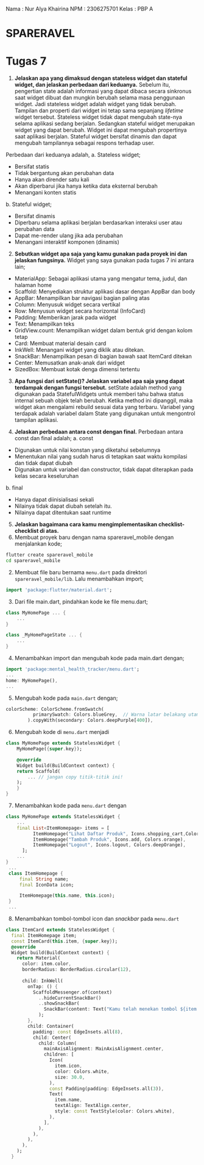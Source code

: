 Nama : Nur Alya Khairina
NPM : 2306275701
Kelas : PBP A

# SPARERAVEL
# Tugas 7
1. **Jelaskan apa yang dimaksud dengan stateless widget dan stateful widget, dan jelaskan perbedaan dari keduanya.**
Sebelum itu, pengertian state adalah informasi yang dapat dibaca secara sinkronus saat widget dibuat dan mungkin berubah selama masa penggunaan widget. Jadi stateless widget adalah widget yang tidak berubah. Tampilan dan properti dari widget ini tetap sama sepanjang *lifetime* widget tersebut. Stateless widget tidak dapat mengubah state-nya selama aplikasi sedang berjalan. Sedangkan stateful widget merupakan widget yang dapat berubah. Widget ini dapat mengubah propertinya saat aplikasi berjalan. Stateful widget bersifat dinamis dan dapat mengubah tampilannya sebagai respons terhadap user. 

Perbedaan dari keduanya adalah, 
a. Stateless widget;
- Bersifat statis 
- Tidak bergantung akan perubahan data
- Hanya akan dirender satu kali
- Akan diperbarui jika hanya ketika data eksternal berubah
- Menangani konten statis

b. Stateful widget;
- Bersifat dinamis
- Diperbaru selama aplikasi berjalan berdasarkan interaksi user atau perubahan data
- Dapat me-render ulang jika ada perubahan 
- Menangani interaktif komponen (dinamis)

2. **Sebutkan widget apa saja yang kamu gunakan pada proyek ini dan jelaskan fungsinya.**
Widget yang saya gunakan pada tugas 7 ini antara lain;
- MaterialApp: Sebagai aplikasi utama yang mengatur tema, judul, dan halaman home
- Scaffold: Menyediakan struktur aplikasi dasar dengan AppBar dan body
- AppBar: Menampilkan bar navigasi bagian paling atas
- Column: Menyusuk widget secara vertikal
- Row: Menyusun widget secara horizontal (InfoCard)
- Padding: Memberikan jarak pada widget
- Text: Menampilkan teks
- GridView.count: Menampilkan widget dalam bentuk grid dengan kolom tetap
- Card: Membuat material desain card 
- InkWell: Menangani widget yang diklik atau ditekan.
- SnackBar: Menampilkan pesan di bagian bawah saat ItemCard ditekan 
- Center: Memusatkan anak-anak dari widget
- SizedBox: Membuat kotak denga dimensi tertentu

3. **Apa fungsi dari setState()? Jelaskan variabel apa saja yang dapat terdampak dengan fungsi tersebut.**
setState adalah method yang digunakan pada StatefulWidgets untuk memberi tahu bahwa status internal sebuah objek telah berubah. Ketika method ini dipanggil, maka widget akan mengalami rebuild sesuai data yang terbaru. Variabel yang terdapak adalah variabel dalam State yang digunakan untuk mengontrol tampilan aplikasi. 


4. **Jelaskan perbedaan antara const dengan final.**
Perbedaan antara const dan final adalah;
a. const
- Digunakan untuk nilai konstan yang diketahui sebelumnya
- Menentukan nilai yang sudah harus di tetapkan saat waktu kompilasi dan tidak dapat diubah
- Digunakan untuk variabel dan constructor, tidak dapat diterapkan pada kelas secara keseluruhan

b. final
- Hanya dapat diinisialisasi sekali
- Nilainya tidak dapat diubah setelah itu. 
- Nilainya dapat ditentukan saat runtime


5. **Jelaskan bagaimana cara kamu mengimplementasikan checklist-checklist di atas.**
1. Membuat proyek baru dengan nama spareravel_mobile dengan menjalankan kode;
```bash
flutter create spareravel_mobile
cd spareravel_mobile
```
2. Membuat file baru bernama `menu.dart` pada direktori `spareravel_mobile/lib`. Lalu menambahkan import;
```dart
import 'package:flutter/material.dart';
```
3. Dari file main.dart, pindahkan kode ke file menu.dart;
```dart
class MyHomePage ... {
    ...
}

class _MyHomePageState ... {
    ...
}
```
4. Menambahkan import dan mengubah kode pada main.dart dengan;
```dart
import 'package:mental_health_tracker/menu.dart';
...
home: MyHomePage(),
...
```

5. Mengubah kode pada `main.dart` dengan;
```dart
colorScheme: ColorScheme.fromSwatch(
          primarySwatch: Colors.blueGrey,  // Warna latar belakang utama
        ).copyWith(secondary: Colors.deepPurple[400]),
```
6. Mengubah kode di `menu.dart` menjadi
```dart
class MyHomePage extends StatelessWidget {
    MyHomePage({super.key});

    @override
    Widget build(BuildContext context) {
	return Scaffold(
	    ... // jangan copy titik-titik ini!
	);
    }
}
```

7. Menambahkan kode pada `menu.dart` dengan
```dart
class MyHomePage extends StatelessWidget {
    ...
    final List<ItemHomepage> items = [
          ItemHomepage("Lihat Daftar Produk", Icons.shopping_cart,Colors.yellow ),
          ItemHomepage("Tambah Produk", Icons.add, Colors.orange),
          ItemHomepage("Logout", Icons.logout, Colors.deepOrange),
      ];
    ...
}
 ...
 class ItemHomepage {
     final String name;
     final IconData icon;

     ItemHomepage(this.name, this.icon);
 }
 ...

```
8. Menambahkan tombol-tombol icon dan *snackbar* pada `menu.dart`
```dart
class ItemCard extends StatelessWidget {
  final ItemHomepage item; 
  const ItemCard(this.item, {super.key}); 
  @override
  Widget build(BuildContext context) {
    return Material(
      color: item.color,
      borderRadius: BorderRadius.circular(12),
      
      child: InkWell(
        onTap: () {
          ScaffoldMessenger.of(context)
            ..hideCurrentSnackBar()
            ..showSnackBar(
              SnackBar(content: Text("Kamu telah menekan tombol ${item.name}!"))
            );
        },
        child: Container(
          padding: const EdgeInsets.all(8),
          child: Center(
            child: Column(
              mainAxisAlignment: MainAxisAlignment.center,
              children: [
                Icon(
                  item.icon,
                  color: Colors.white,
                  size: 30.0,
                ),
                const Padding(padding: EdgeInsets.all(3)),
                Text(
                  item.name,
                  textAlign: TextAlign.center,
                  style: const TextStyle(color: Colors.white),
                ),
              ],
            ),
          ),
        ),
      ),
    );
  }
```



